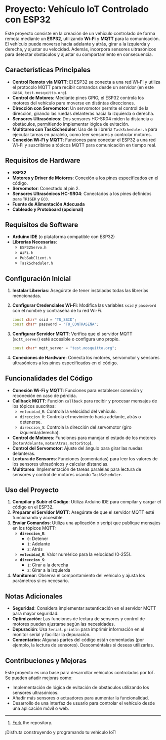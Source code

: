 # Proyecto: Vehículo IoT Controlado con ESP32

Este proyecto consiste en la creación de un vehículo controlado de forma remota mediante un **ESP32**, utilizando **Wi-Fi** y **MQTT** para la comunicación. El vehículo puede moverse hacia adelante y atrás, girar a la izquierda y derecha, y ajustar su velocidad. Además, incorpora sensores ultrasónicos para detectar obstáculos y ajustar su comportamiento en consecuencia.

## Características Principales

- **Control Remoto vía MQTT**: El ESP32 se conecta a una red Wi-Fi y utiliza el protocolo MQTT para recibir comandos desde un servidor (en este caso, `test.mosquitto.org`).
- **Control de Motores**: Mediante pines GPIO, el ESP32 controla los motores del vehículo para moverse en distintas direcciones.
- **Dirección con Servomotor**: Un servomotor permite el control de la dirección, girando las ruedas delanteras hacia la izquierda o derecha.
- **Sensores Ultrasónicos**: Dos sensores HC-SR04 miden la distancia a obstáculos, permitiendo implementar lógica de evitación.
- **Multitarea con TaskScheduler**: Uso de la librería `TaskScheduler.h` para ejecutar tareas en paralelo, como leer sensores y controlar motores.
- **Conexión Wi-Fi y MQTT**: Funciones para conectar el ESP32 a una red Wi-Fi y suscribirse a tópicos MQTT para comunicación en tiempo real.

## Requisitos de Hardware

- **ESP32**
- **Motores y Driver de Motores**: Conexión a los pines especificados en el código.
- **Servomotor**: Conectado al pin 2.
- **Sensores Ultrasónicos HC-SR04**: Conectados a los pines definidos para `TRIGER` y `ECO`.
- **Fuente de Alimentación Adecuada**
- **Cableado y Protoboard (opcional)**

## Requisitos de Software

- **Arduino IDE** (o plataforma compatible con ESP32)
- **Librerías Necesarias**:
  - `ESP32Servo.h`
  - `WiFi.h`
  - `PubSubClient.h`
  - `TaskScheduler.h`

## Configuración Inicial

1. **Instalar Librerías**: Asegúrate de tener instaladas todas las librerías mencionadas.
2. **Configurar Credenciales Wi-Fi**: Modifica las variables `ssid` y `password` con el nombre y contraseña de tu red Wi-Fi.

   ```cpp
   const char* ssid = "TU_SSID";
   const char* password = "TU_CONTRASEÑA";
   ```

3. **Configurar Servidor MQTT**: Verifica que el servidor MQTT (`mqtt_server`) esté accesible o configura uno propio.

   ```cpp
   const char* mqtt_server = "test.mosquitto.org";
   ```

4. **Conexiones de Hardware**: Conecta los motores, servomotor y sensores ultrasónicos a los pines especificados en el código.

## Funcionalidades del Código

- **Conexión Wi-Fi y MQTT**: Funciones para establecer conexión y reconexión en caso de pérdida.
- **Callback MQTT**: Función `callback` para recibir y procesar mensajes de los tópicos suscritos:
  - `velocidad_R`: Controla la velocidad del vehículo.
  - `direccion_R`: Controla el movimiento hacia adelante, atrás o detenerse.
  - `direccion_S`: Controla la dirección del servomotor (giro izquierda/derecha).
- **Control de Motores**: Funciones para manejar el estado de los motores (`motorAdelante`, `motorAtras`, `motorStop`).
- **Control del Servomotor**: Ajuste del ángulo para girar las ruedas delanteras.
- **Lectura de Sensores**: Funciones (comentadas) para leer los valores de los sensores ultrasónicos y calcular distancias.
- **Multitarea**: Implementación de tareas paralelas para lectura de sensores y control de motores usando `TaskScheduler`.

## Uso del Proyecto

1. **Compilar y Subir el Código**: Utiliza Arduino IDE para compilar y cargar el código en el ESP32.
2. **Preparar el Servidor MQTT**: Asegúrate de que el servidor MQTT esté funcionando y accesible.
3. **Enviar Comandos**: Utiliza una aplicación o script que publique mensajes en los tópicos MQTT:
   - **`direccion_R`**:
     - `0`: Detener
     - `1`: Adelante
     - `2`: Atrás
   - **`velocidad_R`**: Valor numérico para la velocidad (0-255).
   - **`direccion_S`**:
     - `1`: Girar a la derecha
     - `2`: Girar a la izquierda
4. **Monitorear**: Observa el comportamiento del vehículo y ajusta los parámetros si es necesario.

## Notas Adicionales

- **Seguridad**: Considera implementar autenticación en el servidor MQTT para mayor seguridad.
- **Optimización**: Las funciones de lectura de sensores y control de motores pueden ajustarse según las necesidades.
- **Depuración**: Usa `Serial.println` para imprimir información en el monitor serial y facilitar la depuración.
- **Comentarios**: Algunas partes del código están comentadas (por ejemplo, la lectura de sensores). Descoméntalas si deseas utilizarlas.

## Contribuciones y Mejoras

Este proyecto es una base para desarrollar vehículos controlados por IoT. Se pueden añadir mejoras como:

- Implementación de lógica de evitación de obstáculos utilizando los sensores ultrasónicos.
- Añadir más sensores o actuadores para aumentar la funcionalidad.
- Desarrollo de una interfaz de usuario para controlar el vehículo desde una aplicación móvil o web.

---

1. [Fork](https://github.com/aarturodev/Car-IoT/fork) the repository.
   

¡Disfruta construyendo y programando tu vehículo IoT!
